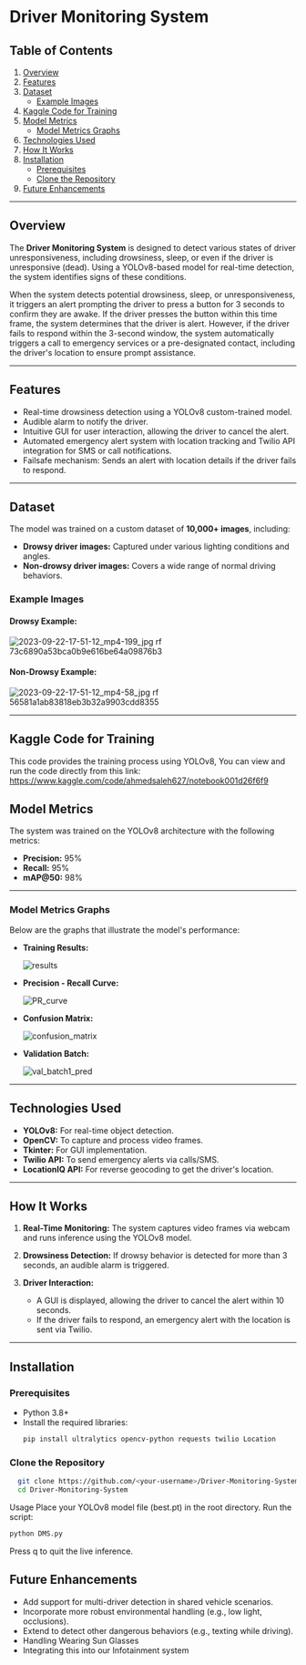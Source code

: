 # Driver Monitoring System

## Table of Contents
1. [Overview](#overview)
2. [Features](#features)
3. [Dataset](#dataset)
   - [Example Images](#example-images)
5. [Kaggle Code for Training](#kaggle-code-for-training)
4. [Model Metrics](#model-metrics)
   - [Model Metrics Graphs](#model-metrics-graphs)
6. [Technologies Used](#technologies-used)
7. [How It Works](#how-it-works)
8. [Installation](#installation)
   - [Prerequisites](#prerequisites)
   - [Clone the Repository](#clone-the-repository)
9. [Future Enhancements](#future-enhancements)

---

## Overview
The **Driver Monitoring System** is designed to detect various states of driver unresponsiveness, including drowsiness, sleep, or even if the driver is unresponsive (dead). Using a YOLOv8-based model for real-time detection, the system identifies signs of these conditions.

When the system detects potential drowsiness, sleep, or unresponsiveness, it triggers an alert prompting the driver to press a button for 3 seconds to confirm they are awake. If the driver presses the button within this time frame, the system determines that the driver is alert. However, if the driver fails to respond within the 3-second window, the system automatically triggers a call to emergency services or a pre-designated contact, including the driver's location to ensure prompt assistance.

---

## Features
- Real-time drowsiness detection using a YOLOv8 custom-trained model.
- Audible alarm to notify the driver.
- Intuitive GUI for user interaction, allowing the driver to cancel the alert.
- Automated emergency alert system with location tracking and Twilio API integration for SMS or call notifications.
- Failsafe mechanism: Sends an alert with location details if the driver fails to respond.

---

## Dataset
The model was trained on a custom dataset of **10,000+ images**, including:
- **Drowsy driver images:** Captured under various lighting conditions and angles.
- **Non-drowsy driver images:** Covers a wide range of normal driving behaviors.

### Example Images
#### Drowsy Example:
![2023-09-22-17-51-12_mp4-199_jpg rf 73c6890a53bca0b9e616be64a09876b3](https://github.com/user-attachments/assets/b8e713a2-b44b-44c3-a638-512d5bbff01b)


#### Non-Drowsy Example:
![2023-09-22-17-51-12_mp4-58_jpg rf 56581a1ab83818eb3b32a9903cdd8355](https://github.com/user-attachments/assets/8f8b403b-dd26-401b-909b-f6584b41393e)


---
## Kaggle Code for Training
This code provides the training process using YOLOv8, You can view and run the code directly from this link:
https://www.kaggle.com/code/ahmedsaleh627/notebook001d26f6f9

## Model Metrics
The system was trained on the YOLOv8 architecture with the following metrics:
- **Precision:** 95%
- **Recall:** 95%
- **mAP@50:** 98%
---
### Model Metrics Graphs
Below are the graphs that illustrate the model's performance:

- **Training Results:**

  ![results](https://github.com/user-attachments/assets/aae37825-d29e-4435-ac32-24c691b123c0)

- **Precision - Recall Curve:**

  ![PR_curve](https://github.com/user-attachments/assets/63d96fca-fd03-4f2a-87a2-6f69a0d4814b)

- **Confusion Matrix:**

  ![confusion_matrix](https://github.com/user-attachments/assets/61fed1df-eb01-4b68-8d26-99fbb32616cb)

- **Validation Batch:**

  ![val_batch1_pred](https://github.com/user-attachments/assets/76e692bb-7c89-463d-a986-553584edc050)



---
## Technologies Used
- **YOLOv8:** For real-time object detection.
- **OpenCV:** To capture and process video frames.
- **Tkinter:** For GUI implementation.
- **Twilio API:** To send emergency alerts via calls/SMS.
- **LocationIQ API:** For reverse geocoding to get the driver's location.

---

## How It Works
1. **Real-Time Monitoring:** 
   The system captures video frames via webcam and runs inference using the YOLOv8 model.

2. **Drowsiness Detection:** 
   If drowsy behavior is detected for more than 3 seconds, an audible alarm is triggered.

3. **Driver Interaction:**
   - A GUI is displayed, allowing the driver to cancel the alert within 10 seconds.
   - If the driver fails to respond, an emergency alert with the location is sent via Twilio.

---

## Installation

### Prerequisites
- Python 3.8+
- Install the required libraries:
  ```bash
  pip install ultralytics opencv-python requests twilio Location
  ```
### Clone the Repository
```bash
  git clone https://github.com/<your-username>/Driver-Monitoring-System.git
  cd Driver-Monitoring-System  
```
Usage
Place your YOLOv8 model file (best.pt) in the root directory.
Run the script:
```bash
python DMS.py
```
Press q to quit the live inference.

## Future Enhancements
- Add support for multi-driver detection in shared vehicle scenarios.  
- Incorporate more robust environmental handling (e.g., low light, occlusions).  
- Extend to detect other dangerous behaviors (e.g., texting while driving).
- Handling Wearing Sun Glasses
- Integrating this into our Infotainment system
